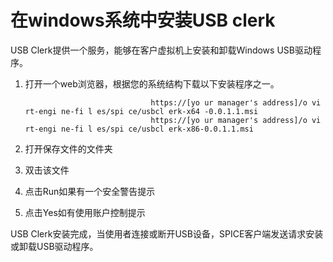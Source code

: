 # 在windows系统中安装USB clerk

USB Clerk提供一个服务，能够在客户虚拟机上安装和卸载Windows USB驱动程序。

1.  打开一个web浏览器，根据您的系统结构下载以下安装程序之一。

                                    https://[yo ur manager's address]/o vi rt-engi ne-fi l es/spi ce/usbcl erk-x64 -0.0.1.1.msi
                                    https://[yo ur manager's address]/o vi rt-engi ne-fi l es/spi ce/usbcl erk-x86-0.0.1.1.msi


2.  打开保存文件的文件夹

3.  双击该文件

4.  点击Run如果有一个安全警告提示

5.  点击Yes如有使用账户控制提示

USB
Clerk安装完成，当使用者连接或断开USB设备，SPICE客户端发送请求安装或卸载USB驱动程序。

